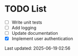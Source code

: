 # TODO List

- [ ] Write unit tests
- [ ] Add logging
- [ ] Update documentation
- [x] Implement user authentication

Last updated: 2025-06-19 02:56
